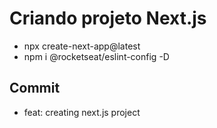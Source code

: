 # Criando projeto Next.js

- npx create-next-app@latest
- npm i @rocketseat/eslint-config -D

## Commit

- feat: creating next.js project
